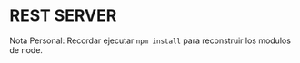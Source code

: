 # REST SERVER

Nota Personal: Recordar ejecutar ```npm install``` para reconstruir los modulos de node.